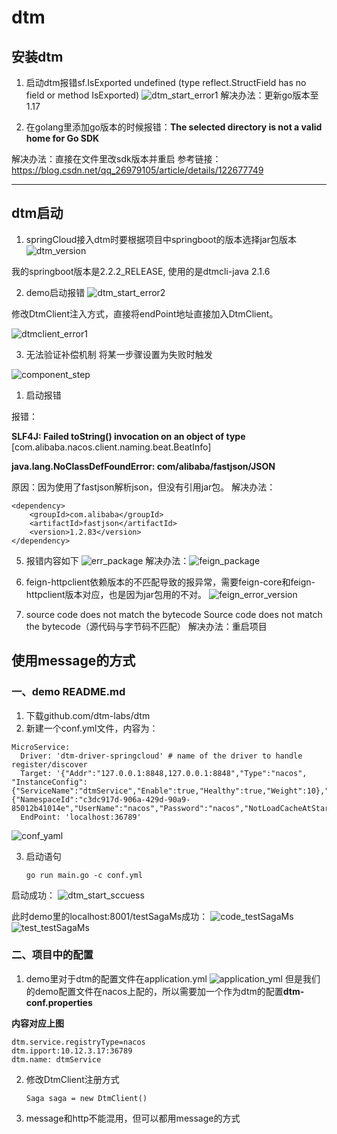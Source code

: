 # dtm

## 安装dtm

1. 启动dtm报错sf.IsExported undefined (type reflect.StructField has no field or method IsExported)
   ![dtm_start_error1](./screenshot/dtm_start_error1.png)
解决办法：更新go版本至1.17

2. 在golang里添加go版本的时候报错：**The selected directory is not a valid home for Go SDK**

解决办法：直接在文件里改sdk版本并重启
参考链接：https://blog.csdn.net/qq_26979105/article/details/122677749

***

## dtm启动

1. springCloud接入dtm时要根据项目中springboot的版本选择jar包版本
![dtm_version](./screenshot/dtm_version.png)

我的springboot版本是2.2.2_RELEASE, 使用的是dtmcli-java 2.1.6

2. demo启动报错
![dtm_start_error2](./screenshot/dtm_start_error2.png)

修改DtmClient注入方式，直接将endPoint地址直接加入DtmClient。

![dtmclient_error1](./screenshot/dtmclient_error1.png)

3. 无法验证补偿机制
将某一步骤设置为失败时触发

![component_step](./screenshot/component_step.png)

1. 启动报错
   
报错：

**SLF4J: Failed toString() invocation on an object of type** [com.alibaba.nacos.client.naming.beat.BeatInfo]

**java.lang.NoClassDefFoundError: com/alibaba/fastjson/JSON**

原因：因为使用了fastjson解析json，但没有引用jar包。
解决办法： 

```
<dependency>
    <groupId>com.alibaba</groupId>
    <artifactId>fastjson</artifactId>
    <version>1.2.83</version>
</dependency>
```

5. 报错内容如下
![err_package](./screenshot/err_package.png)
解决办法：![feign_package](./screenshot/feign_package.png)

6. feign-httpclient依赖版本的不匹配导致的报异常，需要feign-core和feign-httpclient版本对应，也是因为jar包用的不对。
![feign_error_version](./screenshot/feign_error_version.png)

7. source code does not match the bytecode
Source code does not match the bytecode（源代码与字节码不匹配）
解决办法：重启项目

## 使用message的方式

### 一、demo README.md
1. 下载github.com/dtm-labs/dtm
2. 新建一个conf.yml文件，内容为：
```
MicroService:
  Driver: 'dtm-driver-springcloud' # name of the driver to handle register/discover
  Target: '{"Addr":"127.0.0.1:8848,127.0.0.1:8848","Type":"nacos", "InstanceConfig":{"ServiceName":"dtmService","Enable":true,"Healthy":true,"Weight":10},"ClientConfig":{"NamespaceId":"c3dc917d-906a-429d-90a9-85012b41014e","UserName":"nacos","Password":"nacos","NotLoadCacheAtStart":true}}'
  EndPoint: 'localhost:36789'
```
![conf_yaml](./screenshot/conf_yaml.png)

3. 启动语句
   ```
   go run main.go -c conf.yml
   ```
启动成功：
![dtm_start_sccuess](./screenshot/dtm_start_sccuess.png)

此时demo里的localhost:8001/testSagaMs成功：
![code_testSagaMs](./screenshot/code_testSagaMs.png)
![test_testSagaMs](./screenshot/test_testSagaMs.png)

### 二、项目中的配置
1. demo里对于dtm的配置文件在application.yml
![application_yml](./screenshot/application_yml.png)
但是我们的demo配置文件在nacos上配的，所以需要加一个作为dtm的配置**dtm-conf.properties**

**内容对应上图**
```
dtm.service.registryType=nacos
dtm.ipport:10.12.3.17:36789
dtm.name: dtmService
```

2. 修改DtmClient注册方式
   ```
   Saga saga = new DtmClient()
   ```

3. message和http不能混用，但可以都用message的方式